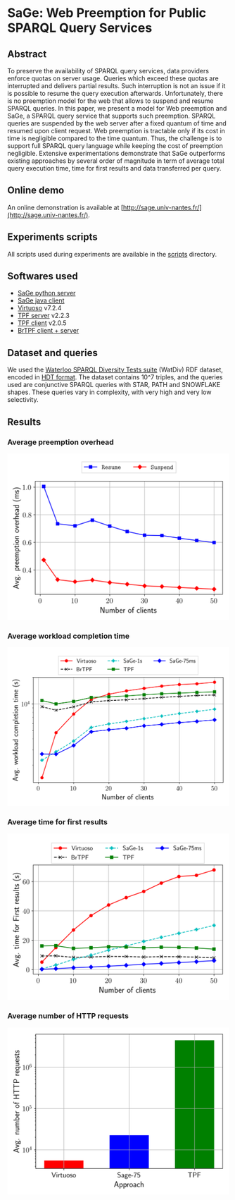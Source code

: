 # SaGe: Web Preemption for Public SPARQL Query Services

## Abstract

To preserve the availability of SPARQL query services, data providers enforce quotas on server usage. Queries which exceed these quotas are interrupted and delivers partial results. Such interruption is not an issue if it is possible to resume the query execution afterwards. Unfortunately, there is no preemption model for the web that allows to suspend and resume SPARQL queries.
In this paper, we present a model for Web preemption and SaGe, a SPARQL query service that supports such preemption. SPARQL queries are suspended by the web server after a fixed quantum of time and resumed upon client request. Web preemption is tractable only if its cost in time is negligible compared to the time quantum. Thus, the challenge is to support full SPARQL query language while keeping the cost of preemption negligible. Extensive experimentations demonstrate that SaGe outperforms existing approaches by several order of magnitude in term of average total query execution time, time for first results and data transferred per query.

## Online demo

An online demonstration is available at [http://sage.univ-nantes.fr/](http://sage.univ-nantes.fr/).

## Experiments scripts

All scripts used during experiments are available in the [scripts](https://github.com/sage-org/sage-experiments/tree/master/scripts) directory.

## Softwares used

* [SaGe python server](https://github.com/sage-org/sage-engine)
* [SaGe java client](https://github.com/sage-org/sage-jena)
* [Virtuoso]() v7.2.4
* [TPF server](https://www.npmjs.com/package/ldf-server) v2.2.3
* [TPF client](https://www.npmjs.com/package/ldf-client) v2.0.5
* [BrTPF client + server](http://olafhartig.de/brTPF-ODBASE2016/)

## Dataset and queries

We used the [Waterloo SPARQL Diversity Tests suite](http://dsg.uwaterloo.ca/watdiv/) (WatDiv) RDF dataset, encoded in [HDT format](http://www.rdfhdt.org/). The dataset contains 10^7 triples, and the queries used are conjunctive SPARQL queries with STAR, PATH and SNOWFLAKE shapes. These queries vary in complexity, with very high and very low selectivity.

## Results

### Average preemption overhead

![Average preemption overhead](https://github.com/sage-org/sage-experiments/blob/master/scripts/plots/overhead.png)

### Average workload completion time

![Average workload completion time](https://github.com/sage-org/sage-experiments/blob/master/scripts/plots/total_time.png)

### Average time for first results

![Average time for first results](https://github.com/sage-org/sage-experiments/blob/master/scripts/plots/time_first_results.png)

### Average number of HTTP requests

![Average number of HTTP requests](https://github.com/sage-org/sage-experiments/blob/master/scripts/plots/http_requests.png)
